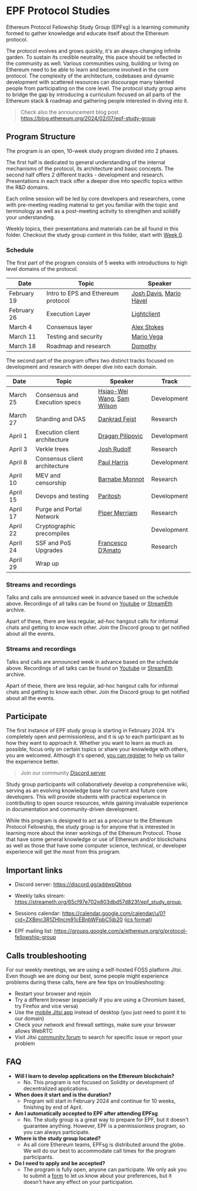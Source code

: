 # EPF Protocol Studies

Ethereum Protocol Fellowship Study Group (EPFsg) is a learning community formed to gather knowledge and educate itself about the Ethereum protocol. 

The protocol evolves and grows quickly, it's an always-changing infinite garden. To sustain its credible neutrality, this pace should be reflected in the community as well. Various communities using, building or living on Ethereum need to be able to learn and become involved in the core protocol. The complexity of the architecture, codebases and dynamic development with scattered resources can discourage many talented people from participating on the core level. The protocol study group aims to bridge the gap by introducing a curriculum focused on all parts of the Ethereum stack & roadmap and gathering people interested in diving into it. 

> Check also the announcement blog post https://blog.ethereum.org/2024/02/07/epf-study-group

## Program Structure

The program is an open, 10-week study program divided into 2 phases. 

The first half is dedicated to general understanding of the internal mechanisms of the protocol, its architecture and basic concepts. The second half offers 2 different tracks - development and research. Presentations in each track offer a deeper dive into specific topics within the R&D domains.  

Each online session will be led by core developers and researchers, come with pre-meeting reading material to get you familiar with the topic and terminology as well as a post-meeting activity to strengthen and solidify your understanding.

Weekly topics, their presentations and materials can be all found in this folder. Checkout the study group content in this folder, start with [Week 0](eps/week0.md).

### Schedule

The first part of the program consists of 5 weeks with introductions to high level domains of the protocol. 

| Date        | Topic                              | Speaker                 |
|-------------|------------------------------------|-------------------------|
| February 19 | Intro to EPS and Ethereum protocol | [Josh Davis](https://github.com/JoshDavisLight), [Mario Havel](https://github.com/taxmeifyoucan) |
| February 26 | Execution Layer                    | [Lightclient](https://github.com/lightclient)             |
| March 4     | Consensus layer                    | [Alex Stokes](https://github.com/ralexstokes)             |
| March 11    | Testing and security               | [Mario Vega](https://github.com/marioevz)              |
| March 18    | Roadmap and research               | [Domothy](https://github.com/domothyb)                 |

The second part of the program offers two distinct tracks focused on development and research with deeper dive into each domain. 

| Date     | Topic                         | Speaker                    | Track       |
| -------- | ----------------------------- | -------------------------- | ----------- |
| March 25 | Consensus and Execution specs | [Hsiao-Wei Wang](https://github.com/hwwhww), [Sam Wilson](https://github.com/SamWilsn) | Development |
| March 27 | Sharding and DAS              | [Dankrad Feist](https://github.com/dankrad)              | Research    |
| April 1  | Execution client architecture | [Dragan Pilipovic](https://github.com/dragan2234)           | Development |
| April 3  | Verkle trees                  | [Josh Rudolf](https://github.com/jrudolf)                | Research    |
| April 8  | Consensus client architecture | [Paul Harris](https://github.com/rolfyone)                | Development |
| April 10 | MEV and censorship            | [Barnabe Monnot](https://github.com/barnabemonnot)             | Research    |
| April 15 | Devops and testing            | [Paritosh](https://github.com/parithosh)                   | Development |
| April 17 | Purge and Portal Network      | [Piper Merriam](https://github.com/pipermerriam)              | Research    |
| April 22 | Cryptographic precompiles     |                            | Development |
| April 24 | SSF and PoS Upgrades          | [Francesco D’Amato](https://github.com/fradamt)          | Research    |
| April 29 | Wrap up                       |                            |             |


### Streams and recordings

Talks and calls are announced week in advance based on the schedule above. Recordings of all talks can be found on [Youtube](https://www.youtube.com/@ethprotocolfellows) or [StreamEth](https://streameth.org/archive?organization=ethereum_protocol_fellowship) archive. 

Apart of these, there are less regular, ad-hoc hangout calls for informal chats and getting to know each other. Join the Discord group to get notified about all the events. 

### Streams and recordings

Talks and calls are announced week in advance based on the schedule above. Recordings of all talks can be found on [Youtube](https://www.youtube.com/@ethprotocolfellows) or [StreamEth](https://streameth.org/archive?organization=ethereum_protocol_fellowship) archive. 

Apart of these, there are less regular, ad-hoc hangout calls for informal chats and getting to know each other. Join the Discord group to get notified about all the events. 

## Participate

The first instance of EPF study group is starting in February 2024. It's completely open and permissionless, and it is up to each participant as to how they want to approach it. Whether you want to learn as much as possible, focus only on certain topics or share your knowledge with others, you are welcomed. Although it's opened, [you can register](https://forms.gle/7TqmryC217EPwgqr9) to help us tailor the experience better.

> Join our community [Discord server](https://discord.gg/addwpQbhpq)

Study group participants will collaboratively develop a comprehensive wiki, serving as an evolving knowledge base for current and future core developers. This will provide students with practical experience in contributing to open source resources, while gaining invaluable experience in documentation and community-driven development.

While this program is designed to act as a precursor to the Ethereum Protocol Fellowship, the study group is for anyone that is interested in learning more about the inner workings of the Ethereum Protocol. Those that have some general knowledge or use of Ethereum and/or blockchains as well as those that have some computer science, technical, or developer experience will get the most from this program.

## Important links

- Discord server: https://discord.gg/addwpQbhpq
- Weekly talks stream: https://streameth.org/65cf97e702e803dbd57d823f/epf_study_group, 
- Sessions calendar: https://calendar.google.com/calendar/u/0?cid=ZXBmc3R1ZHlncm91cEBnbWFpbC5jb20 ([ics format](https://calendar.google.com/calendar/ical/epfstudygroup%40gmail.com/public/basic.ics))

- EPF mailing list: https://groups.google.com/a/ethereum.org/g/protocol-fellowship-group

## Calls troubleshooting

For our weekly meetings, we are using a self-hosted FOSS platform Jitsi. Even though we are doing our best, some people might experience problems during these calls, here are few tips on troubleshooting:

- Restart your browser and rejoin
- Try a different browser (especially if you are using a Chromium based, try Firefox and vice versa)
- Use the [mobile Jitsi app](https://jitsi.org/downloads/) instead of desktop (you just need to point it to our domain)
- Check your network and firewall settings, make sure your browser allows WebRTC
- Visit Jitsi [community forum](https://community.jitsi.org/) to search for specific issue or report your problem

## FAQ

- **Will I learn to develop applications on the Ethereum blockchain?**
    - No. This program is not focused on Solidity or development of decentralized applications. 
- **When does it start and is the duration?**
    - Program will start in February 2024 and continue for 10 weeks, finishing by end of April. 
- **Am I automatically accepted to EPF after attending EPFsg**
    - No. The study group is a great way to prepare for EPF, but it doesn't guarantee anything. However, EPF is a permissionless program, so you can always participate. 
- **Where is the study group located?**
    - As all core Ethereum teams, EPFsg is distributed around the globe. We will do our best to accommodate call times for the program participants.
- **Do I need to apply and be accepted?**
    - The program is fully open, anyone can participate. We only ask you to submit a [form](https://forms.gle/7TqmryC217EPwgqr9) to let us know about your preferences, but it doesn't have any effect on your participation. 
